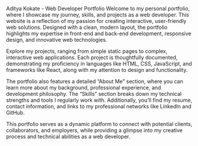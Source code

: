 Aditya Kokate - Web Developer Portfolio
Welcome to my personal portfolio, where I showcase my journey, skills, and projects as a web developer. This website is a reflection of my passion for creating interactive, user-friendly web solutions. Designed with a clean, modern layout, the portfolio highlights my expertise in front-end and back-end development, responsive design, and innovative web technologies.

Explore my projects, ranging from simple static pages to complex, interactive web applications. Each project is thoughtfully documented, demonstrating my proficiency in languages like HTML, CSS, JavaScript, and frameworks like React, along with my attention to design and functionality.

The portfolio also features a detailed “About Me” section, where you can learn more about my background, professional experience, and development philosophy. The “Skills” section breaks down my technical strengths and tools I regularly work with. Additionally, you’ll find my resume, contact information, and links to my professional networks like LinkedIn and GitHub.

This portfolio serves as a dynamic platform to connect with potential clients, collaborators, and employers, while providing a glimpse into my creative process and technical abilities as a web developer.




